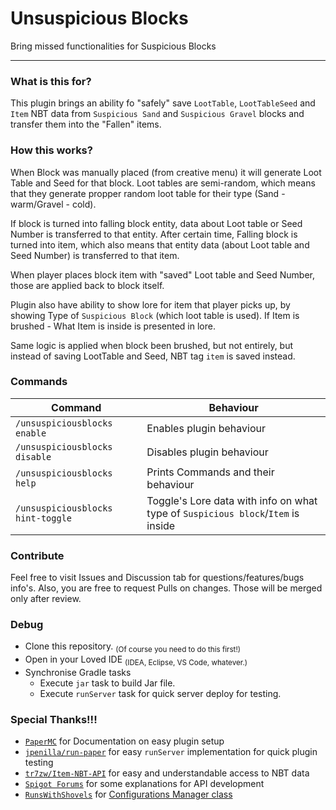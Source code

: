 # Unsuspicious Blocks

Bring missed functionalities for Suspicious Blocks

---

### What is this for?

This plugin brings an ability fo "safely" save `LootTable`, `LootTableSeed` and `Item` NBT data from `Suspicious Sand` and `Suspicious Gravel` blocks and transfer them into the "Fallen" items. 

### How this works?

When Block was manually placed (from creative menu) it will generate Loot Table and Seed for that block. Loot tables are semi-random, which means that they generate propper random loot table for their type (Sand - warm/Gravel - cold).

If block is turned into falling block entity, data about Loot table or Seed Number is transferred to that entity.
After certain time, Falling block is turned into item, which also means that entity data (about Loot table and Seed Number) is transferred to that item.

When player places block item with "saved" Loot table and Seed Number, those are applied back to block itself.

Plugin also have ability to show lore for item that player picks up, by showing Type of `Suspicious Block` (which loot table is used). If Item is brushed - What Item is inside is presented in lore.

Same logic is applied when block been brushed, but not entirely, but instead of saving LootTable and Seed, NBT tag `item` is saved instead.

### Commands

| Command                         | Behaviour                                                                        |
|---------------------------------|----------------------------------------------------------------------------------|
| `/unsuspiciousblocks enable`      | Enables plugin behaviour                                                         |
| `/unsuspiciousblocks disable`     | Disables plugin behaviour                                                        |
| `/unsuspiciousblocks help`        | Prints Commands and their behaviour                                              |
| `/unsuspiciousblocks hint-toggle` | Toggle's Lore data with info on what type of `Suspicious block`/`Item` is inside |

### Contribute

Feel free to visit Issues and Discussion tab for questions/features/bugs info's. Also, you are free to request Pulls on changes. Those will be merged only after review.

### Debug

 - Clone this repository. <sub>(Of course you need to do this first!)</sub>
 - Open in your Loved IDE <sub>(IDEA, Eclipse, VS Code, whatever.)</sub>
 - Synchronise Gradle tasks
   - Execute `jar` task to build Jar file.
   - Execute `runServer` task for quick server deploy for testing.

### Special Thanks!!!

 - [`PaperMC`](https://papermc.io/) for Documentation on easy plugin setup
 - [`jpenilla/run-paper`](https://github.com/jpenilla/run-task) for easy `runServer` implementation for quick plugin testing
 - [`tr7zw/Item-NBT-API`](https://github.com/tr7zw/Item-NBT-API) for easy and understandable access to NBT data
 - [`Spigot Forums`](https://www.spigotmc.org/forums/) for some explanations for API development
 - [`RunsWithShovels`](https://bukkit.org/members/runswithshovels.91032045/) for [Configurations Manager class](https://pastebin.com/StEGeQTK)
